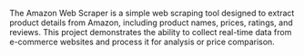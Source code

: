 The Amazon Web Scraper is a simple web scraping tool designed to extract product details from Amazon, including product names, prices, ratings, and reviews. This project demonstrates the ability to collect real-time data from e-commerce websites and process it for analysis or price comparison.
